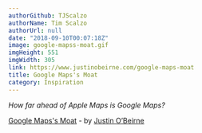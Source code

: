```yaml
---
authorGithub: TJScalzo
authorName: Tim Scalzo
authorUrl: null
date: "2018-09-10T00:07:18Z"
image: google-mapss-moat.gif
imgHeight: 551
imgWidth: 305
link: https://www.justinobeirne.com/google-maps-moat
title: Google Maps's Moat
category: Inspiration
---
```


_How far ahead of Apple Maps is Google Maps?_

[Google Maps's Moat](https://www.justinobeirne.com/google-maps-moat) - by [Justin O’Beirne](https://www.justinobeirne.com)
